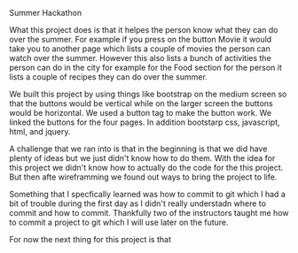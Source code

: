 Summer Hackathon

What this project does is that it helpes the person know what they can do over
the summer. For example if you press on the button Movie it would
take you to another page which lists a couple of movies the person
can watch over the summer. However this also lists a bunch of activities
the person can do in the city for example for the Food section for the person
it lists a couple of recipes they can do over the summer.

We built this project by using things like bootstrap on the medium 
screen so that the buttons would be vertical while on the larger screen the 
buttons would be horizontal. We used a button tag to make the 
button work. We linked the buttons for the four pages. In addition bootstarp
css, javascript, html, and jquery.

A challenge that we ran into is that in the beginning is that we did have plenty of
ideas but we just didn't know how to do them. With the idea for this project we didn't
know how to actually do the code for the this project. But then afte wireframming we
found out ways to bring the project to life.

Something that I specfically learned was how to commit to git which I had a bit of trouble during
the first day as I didn't really understadn where to commit and how to commit. Thankfully two of the 
instructors taught me how to commit a project to git which I will use later on the future.

For now the next thing for this project is that 
